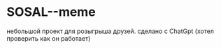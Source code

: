 # SOSAL--meme
небольшой проект для розыгрыша друзей. сделано с ChatGpt (хотел проверить как он работает)
